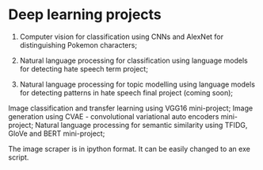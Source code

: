 # Deep learning projects

1) Computer vision for classification using CNNs and AlexNet for distinguishing Pokemon characters;

2) Natural language processing for classification using language models for detecting hate speech term project;

3) Natural language processing for topic modelling using language models for detecting patterns in hate speech final project (coming soon);

Image classification and transfer learning using VGG16 mini-project; 
Image generation using CVAE - convolutional variational auto encoders mini-project;
Natural language processing for semantic similarity using TFIDG, GloVe and BERT mini-project;


The image scraper is in ipython format. It can be easily changed to an exe script.
